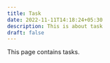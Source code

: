 ```yaml
---
title: Task
date: 2022-11-11T14:18:24+05:30
description: This is about task
draft: false
---
```


This page contains tasks.